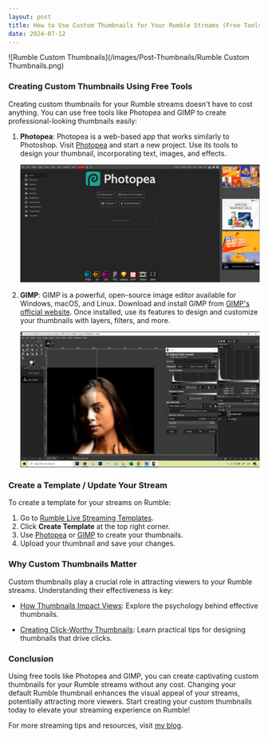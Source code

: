 ```yaml
---
layout: post
title: How to Use Custom Thumbnails for Your Rumble Streams (Free Tools)
date: 2024-07-12
---
```


![Rumble Custom Thumbnails](/images/Post-Thumbnails/Rumble Custom Thumbnails.png)

### Creating Custom Thumbnails Using Free Tools

Creating custom thumbnails for your Rumble streams doesn't have to cost anything. You can use free tools like Photopea and GIMP to create professional-looking thumbnails easily:

1. **Photopea**: Photopea is a web-based app that works similarly to Photoshop. Visit [Photopea](https://www.photopea.com/) and start a new project. Use its tools to design your thumbnail, incorporating text, images, and effects.

   ![Photopea](/images/Rumble-Custom-Thumbnails/photopea.png)

2. **GIMP**: GIMP is a powerful, open-source image editor available for Windows, macOS, and Linux. Download and install GIMP from [GIMP's official website](https://www.gimp.org/). Once installed, use its features to design and customize your thumbnails with layers, filters, and more.

   ![GIMP](/images/Rumble-Custom-Thumbnails/gimp.png)

### Create a Template / Update Your Stream

To create a template for your streams on Rumble:
1. Go to [Rumble Live Streaming Templates](https://rumble.com/account/content?type=live_templates).
2. Click **Create Template** at the top right corner.
3. Use [Photopea](https://www.photopea.com/) or [GIMP](https://www.gimp.org/) to create your thumbnails.
4. Upload your thumbnail and save your changes.

### Why Custom Thumbnails Matter

Custom thumbnails play a crucial role in attracting viewers to your Rumble streams. Understanding their effectiveness is key:

- [How Thumbnails Impact Views](https://www.youtube.com/watch?v=example1): Explore the psychology behind effective thumbnails.
  
- [Creating Click-Worthy Thumbnails](https://www.youtube.com/watch?v=example2): Learn practical tips for designing thumbnails that drive clicks.

### Conclusion

Using free tools like Photopea and GIMP, you can create captivating custom thumbnails for your Rumble streams without any cost. Changing your default Rumble thumbnail enhances the visual appeal of your streams, potentially attracting more viewers. Start creating your custom thumbnails today to elevate your streaming experience on Rumble!

For more streaming tips and resources, visit [my blog](https://tinyblogger.github.io).

